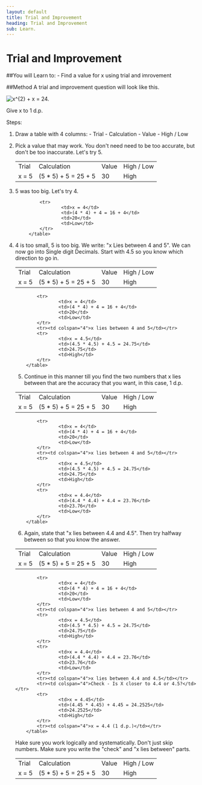 ```yaml
---
layout: default
title: Trial and Improvement
heading: Trial and Improvement
sub: Learn. 
---
```


# Trial and Improvement #


##You will Learn to:
    - Find a value for x using trial and imrovement

##Method
        A trial and improvement question will look like this.

<img alt="x^{2} + x = 24. " src="http://www.texify.com/img/%5CLARGE%5C%21x%5E%7B2%7D%20%2B%20x%20%3D%2024.%20.gif" align="center" border="0">

Give x to 1 d.p.

Steps:

1. Draw a table with 4 columns:
            - Trial
            - Calculation
            - Value
            - High / Low

2. Pick a value that may work. You don't need need to be too accurate, but don't be too inaccurate. Let's try 5.
        
    <table>
        <tr>
                <td>Trial</td>
                <td>Calculation</td>
                <td>Value</td>
                <td>High / Low</td>
        </tr>
        <tr>
                <td>x = 5</td>
                <td>(5 * 5) + 5 = 25 + 5</td>
                <td>30</td>
                <td>High</td>
        </tr>
    </table>

3. 5 was too big. Let's try 4.

    <table>
                <tr>
                        <td>Trial</td>
                        <td>Calculation</td>
                        <td>Value</td>
                        <td>High / Low</td>
                </tr>
                <tr>
                        <td>x = 5</td>
                        <td>(5 * 5) + 5 = 25 + 5</td>
                        <td>30</td>
                        <td>High</td>
                </tr>

                <tr>
                        <td>x = 4</td>
                        <td>(4 * 4) + 4 = 16 + 4</td>
                        <td>20</td>
                        <td>Low</td>
                </tr>
            </table>

4. 4 is too small, 5 is too big. We write: "x Lies between 4 and 5". We can now go into Single digit Decimals. Start with 4.5 so you know which direction to go in.

 <table>
            <tr>
                    <td>Trial</td>
                    <td>Calculation</td>
                    <td>Value</td>
                    <td>High / Low</td>
            </tr>
            <tr>
                    <td>x = 5</td>
                    <td>(5 * 5) + 5 = 25 + 5</td>
                    <td>30</td>
                    <td>High</td>
            </tr>

            <tr>
                    <td>x = 4</td>
                    <td>(4 * 4) + 4 = 16 + 4</td>
                    <td>20</td>
                    <td>Low</td>
            </tr>
            <tr><td colspan="4">x lies between 4 and 5</td></tr>
            <tr>
                    <td>x = 4.5</td>
                    <td>(4.5 * 4.5) + 4.5 = 24.75</td>
                    <td>24.75</td>
                    <td>High</td>
            </tr>
        </table>

5. Continue in this manner till you find the two numbers that x lies between that are the accuracy that you want, in this case, 1 d.p.

 <table>
            <tr>
                    <td>Trial</td>
                    <td>Calculation</td>
                    <td>Value</td>
                    <td>High / Low</td>
            </tr>
            <tr>
                    <td>x = 5</td>
                    <td>(5 * 5) + 5 = 25 + 5</td>
                    <td>30</td>
                    <td>High</td>
            </tr>

            <tr>
                    <td>x = 4</td>
                    <td>(4 * 4) + 4 = 16 + 4</td>
                    <td>20</td>
                    <td>Low</td>
            </tr>
            <tr><td colspan="4">x lies between 4 and 5</td></tr>
            <tr>
                    <td>x = 4.5</td>
                    <td>(4.5 * 4.5) + 4.5 = 24.75</td>
                    <td>24.75</td>
                    <td>High</td>
            </tr>
            <tr>
                    <td>x = 4.4</td>
                    <td>(4.4 * 4.4) + 4.4 = 23.76</td>
                    <td>23.76</td>
                    <td>Low</td>
            </tr>
        </table>

6. Again, state that "x lies between 4.4 and 4.5". Then try halfway between so that you know the answer.

 <table>
            <tr>
                    <td>Trial</td>
                    <td>Calculation</td>
                    <td>Value</td>
                    <td>High / Low</td>
            </tr>
            <tr>
                    <td>x = 5</td>
                    <td>(5 * 5) + 5 = 25 + 5</td>
                    <td>30</td>
                    <td>High</td>
            </tr>

            <tr>
                    <td>x = 4</td>
                    <td>(4 * 4) + 4 = 16 + 4</td>
                    <td>20</td>
                    <td>Low</td>
            </tr>
            <tr><td colspan="4">x lies between 4 and 5</td></tr>
            <tr>
                    <td>x = 4.5</td>
                    <td>(4.5 * 4.5) + 4.5 = 24.75</td>
                    <td>24.75</td>
                    <td>High</td>
            </tr>
            <tr>
                    <td>x = 4.4</td>
                    <td>(4.4 * 4.4) + 4.4 = 23.76</td>
                    <td>23.76</td>
                    <td>Low</td>
            </tr>
            <tr><td colspan="4">x lies between 4.4 and 4.5</td></tr>
            <tr><td colspan="4">Check - Is X closer to 4.4 or 4.5?</td></tr>
            <tr>
                    <td>x = 4.45</td>
                    <td>(4.45 * 4.45) + 4.45 = 24.2525</td>
                    <td>24.2525</td>
                    <td>High</td>
            </tr>
            <tr><td colspan="4">x = 4.4 (1 d.p.)</td></tr>
        </table>

Hake sure you work logically and systematically. Don't just skip numbers. Make sure you write the "check" and "x lies between" parts.